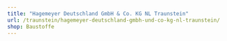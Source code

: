 ```yaml
---
title: "Hagemeyer Deutschland GmbH & Co. KG NL Traunstein"
url: /traunstein/hagemeyer-deutschland-gmbh-und-co-kg-nl-traunstein/
shop: Baustoffe
---
```

